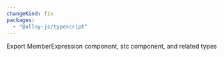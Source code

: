```yaml
---
changeKind: fix
packages:
  - "@alloy-js/typescript"
---
```


Export MemberExpression component, stc component, and related types